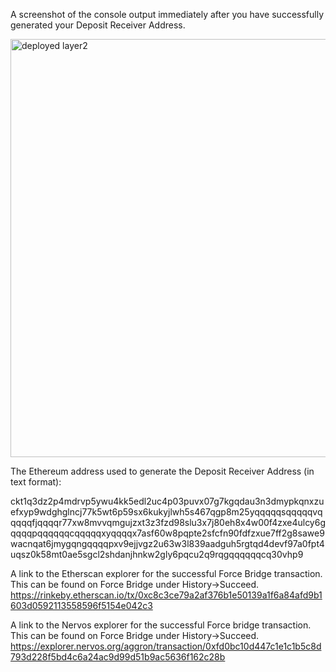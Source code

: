 A screenshot of the console output immediately after you have successfully generated your Deposit Receiver Address.

<img width="669" alt="deployed layer2" src="https://user-images.githubusercontent.com/29853600/128964861-d6f16d19-7f48-453d-9676-fd96d5109ce2.png">


The Ethereum address used to generate the Deposit Receiver Address (in text format):

ckt1q3dz2p4mdrvp5ywu4kk5edl2uc4p03puvx07g7kgqdau3n3dmypkqnxzuefxyp9wdghglncj77k5wt6p59sx6kukyjlwh5s467qgp8m25yqqqqqsqqqqqvqqqqqfjqqqqr77xw8mvvqmgujzxt3z3fzd98slu3x7j80eh8x4w00f4zxe4ulcy6gqqqqpqqqqqqcqqqqqxyqqqqx7asf60w8pqpte2sfcfn90fdfzxue7ff2g8sawe9wacnqat6jmygqngqqqqpxv9ejjvgz2u63w3l839aadguh5rgtqd4devf97a0fpt4uqsz0k58mt0ae5sgcl2shdanjhnkw2gly6pqcu2q9rqgqqqqqqcq30vhp9



A link to the Etherscan explorer for the successful Force Bridge transaction. This can be found on Force Bridge under History→Succeed.
https://rinkeby.etherscan.io/tx/0xc8c3ce79a2af376b1e50139a1f6a84afd9b1603d0592113558596f5154e042c3

A link to the Nervos explorer for the successful Force bridge transaction. This can be found on Force Bridge under History→Succeed.
https://explorer.nervos.org/aggron/transaction/0xfd0bc10d447c1e1c1b5c8d793d228f5bd4c6a24ac9d99d51b9ac5636f162c28b
